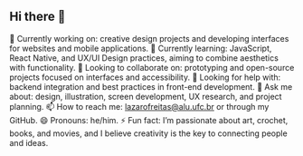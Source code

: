 ## Hi there 👋

🔭 Currently working on: creative design projects and developing interfaces for websites and mobile applications.
🌱 Currently learning: JavaScript, React Native, and UX/UI Design practices, aiming to combine aesthetics with functionality.
👯 Looking to collaborate on: prototyping and open-source projects focused on interfaces and accessibility.
🤔 Looking for help with: backend integration and best practices in front-end development.
💬 Ask me about: design, illustration, screen development, UX research, and project planning.
📫 How to reach me: lazarofreitas@alu.ufc.br
 or through my GitHub.
😄 Pronouns: he/him.
⚡ Fun fact: I’m passionate about art, crochet, books, and movies, and I believe creativity is the key to connecting people and ideas.
